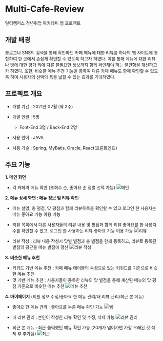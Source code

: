 # Multi-Cafe-Review
멀티캠퍼스 청년취업 아카데미 웹 프로젝트

## 개발 배경
 블로그나 SNS의 검색을 통해 확인하던 카페 메뉴에 대한 리뷰를 하나의 웹 사이트에 통합하여 한 곳에서 손쉽게 확인할 수 있도록 하고자 하였다. 이를 통해 메뉴에 대한 리뷰나 맛에 대한 평가 외에 다른 불필요한 정보까지 함께 확인해야 하는 불편함을 개선하고자 하였다. 또한, 비슷한 메뉴 추천 기능을 통하여 다른 카페 메뉴도 함께 확인할 수 있도록 하여 사용자의 선택의 폭을 넓힐 수 있는 효과를 기대하였다.

## 프로젝트 개요
- 개발 기간 : 2021년 02월 (약 2주)

- 개발 인원 : 5명
  - Font-End 3명 / Back-End 2명

- 사용 언어 : JAVA

- 사용 기술 : Spring, MyBatis, Oracle, React(프론트엔드)

## 주요 기능

**1. 메인 화면**
- 각 카페의 메뉴 확인 (조회수 순, 좋아요 순 정렬 선택 가능)
![메인](https://user-images.githubusercontent.com/53103434/109380918-ae945780-791a-11eb-9c3a-71ff7e39eacc.jpg)

**2. 메뉴 상세 화면 : 메뉴 정보 및 리뷰 확인**
- 메뉴 설명, 총 평점, 맛 평점과 함께 리뷰목록을 확인할 수 있고 로그인 한 사용자는 메뉴 좋아요 기능 이용 가능
- 리뷰 목록에서 다른 사용자들의 리뷰 내용 및 평점과 함께 리뷰 좋아요를 한 사용자 수를 확인할 수 있고, 로그인 한 사용자는 리뷰 좋아요 기능 이용 가능
![리뷰](https://user-images.githubusercontent.com/53103434/109380935-c10e9100-791a-11eb-84b0-92f6b6e34426.jpg)

- 리뷰 작성 : 리뷰 내용 작성시 맛별 별점과 총 별점을 함께 등록하고, 리뷰로 등록된 별점의 평균을 메뉴 별점에 갱신
![리뷰 작성](https://user-images.githubusercontent.com/53103434/109381724-5875e300-791f-11eb-9604-bfc00201c4e7.jpg)

**3. 비슷한 메뉴 추천**
-  키워드 기반 메뉴 추천 : 카페 메뉴 테이블의 속성으로 있는 키워드를 기준으로 비슷한 메뉴 추천
-  맛 기반 메뉴 추천 : 사용자들이 등록한 리뷰의 맛 별점을 통해 계산된 메뉴의 맛 평점 기준으로 비슷한 메뉴 추천
![메뉴 추천](https://user-images.githubusercontent.com/53103434/109380944-ce2b8000-791a-11eb-9073-2318a7aa41ad.jpg)

**4. 마이페이지** (회원 정보 수정/좋아요 한 메뉴 관리/내 리뷰 관리/최근 본 메뉴)
- 좋아요 한 메뉴 관리 : 좋아요를 누른 메뉴 확인 가능
![찜](https://user-images.githubusercontent.com/53103434/109380979-f4e9b680-791a-11eb-8308-404bcc951d00.jpg)

- 내 리뷰 관리 : 본인이 작성한 리뷰 확인 및 수정, 삭제 가능 
![리뷰 관리](https://user-images.githubusercontent.com/53103434/109381003-092db380-791b-11eb-8b76-3e7e9b1355ed.jpg)

- 최근 본 메뉴 : 최근 클릭했던 메뉴 확인 가능 (20개가 넘어가면 가장 오래된 것 삭제 후 추가됨)
![최근](https://user-images.githubusercontent.com/53103434/109381067-6295e280-791b-11eb-833c-9c949c60d770.jpg)
